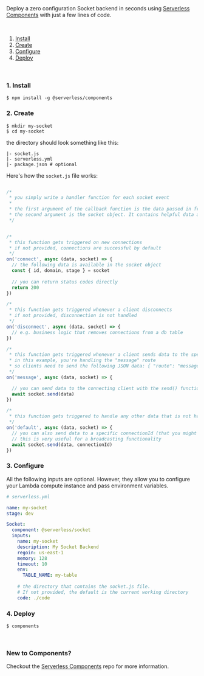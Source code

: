 &nbsp;

Deploy a zero configuration Socket backend in seconds using [Serverless Components](https://github.com/serverless/components) with just a few lines of code.

&nbsp;

1. [Install](#1-install)
2. [Create](#2-create)
3. [Configure](#3-configure)
4. [Deploy](#4-deploy)

&nbsp;


### 1. Install

```
$ npm install -g @serverless/components
```

### 2. Create

```
$ mkdir my-socket
$ cd my-socket
```

the directory should look something like this:


```
|- socket.js
|- serverless.yml
|- package.json # optional
```

Here's how the `socket.js` file works:

```js

/*
 * you simply write a handler function for each socket event
 *
 * the first argument of the callback function is the data passed in from the client
 * the second argument is the socket object. It contains helpful data and methods.
 */


/*
 * this function gets triggered on new connections
 * if not provided, connections are successful by default
 */
on('connect', async (data, socket) => {
  // the following data is available in the socket object
  const { id, domain, stage } = socket
  
  // you can return status codes directly
  return 200
})

/*
 * this function gets triggered whenever a client disconnects
 * if not provided, disconnection is not handled
 */
on('disconnect', async (data, socket) => {
  // e.g. business logic that removes connections from a db table
})

/*
 * this function gets triggered whenever a client sends data to the specified route
 * in this example, you're handling the "message" route
 * so clients need to send the following JSON data: { "route": "message", "data": { "foo": "bar" } }
 */
on('message', async (data, socket) => {

  // you can send data to the connecting client with the send() function
  await socket.send(data)
})

/*
 * this function gets triggered to handle any other data that is not handled above
 */
on('default', async (data, socket) => {
  // you can also send data to a specific connectionId (that you might have saved in a table)
  // this is very useful for a broadcasting functionality
  await socket.send(data, connectionId)
})
```

### 3. Configure

All the following inputs are optional. However, they allow you to configure your Lambda compute instance and pass environment variables.

```yml
# serverless.yml

name: my-socket
stage: dev

Socket:
  component: @serverless/socket
  inputs:
    name: my-socket
    description: My Socket Backend
    regoin: us-east-1
    memory: 128
    timeout: 10
    env:
      TABLE_NAME: my-table
    
    # the directory that contains the socket.js file.
    # If not provided, the default is the current working directory
    code: ./code


```

### 4. Deploy

```
$ components
```

&nbsp;

### New to Components?

Checkout the [Serverless Components](https://github.com/serverless/components) repo for more information.
